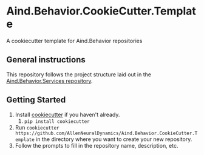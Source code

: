# Aind.Behavior.CookieCutter.Template
A cookiecutter template for Aind.Behavior repositories

## General instructions

This repository follows the project structure laid out in the [Aind.Behavior.Services repository](https://github.com/AllenNeuralDynamics/Aind.Behavior.Services).

## Getting Started

1. Install [cookiecutter](https://cookiecutter.readthedocs.io/en/latest/installation.html) if you haven't already.
   1. `pip install cookiecutter`
2. Run `cookiecutter https://github.com/AllenNeuralDynamics/Aind.Behavior.CookieCutter.Template` in the directory where you want to create your new repository.
3. Follow the prompts to fill in the repository name, description, etc.

